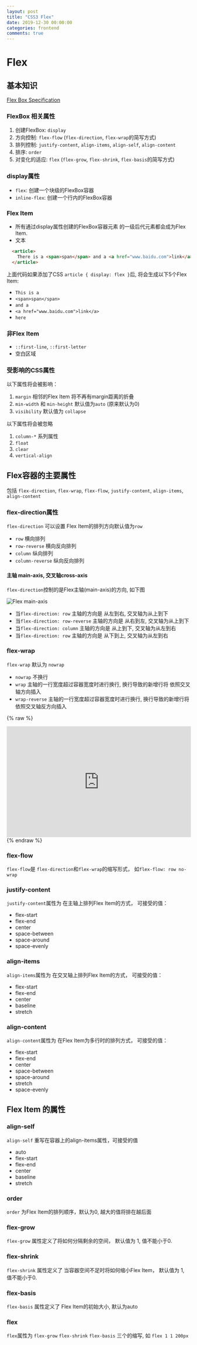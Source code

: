 ```yaml
---
layout: post
title: "CSS3 Flex"
date: 2019-12-30 00:00:00
categories: frontend
comments: true
---
```


# Flex

## 基本知识

[Flex Box Specification](https://drafts.csswg.org/css-flexbox/)

### FlexBox 相关属性

1. 创建FlexBox: `display`
2. 方向控制: `flex-flow` (`flex-direction`, `flex-wrap`的简写方式)
3. 排列控制: `justify-content`, `align-items`, `align-self`, `align-content`
4. 排序: `order`
5. 对变化的适应: `flex` (`flex-grow`, `flex-shrink`, `flex-basis`的简写方式)

### display属性

- `flex`: 创建一个块级的FlexBox容器
- `inline-flex`: 创建一个行内的FlexBox容器

### Flex Item

- 所有通过display属性创建的FlexBox容器元素 的一级后代元素都会成为Flex Item.
- 文本


```html
  <article>
    There is a <span>span</span> and a <a href="www.baidu.com">link</a> here
  </article>
```

上面代码如果添加了CSS `article { display: flex }`后, 将会生成以下5个Flex Item:

- `This is a`
- `<span>span</span>`
- `and a`
- `<a href="www.baidu.com">link</a>`
- `here`

### 非Flex Item
- `::first-line`, `::first-letter`
- 空白区域

### 受影响的CSS属性

以下属性将会被影响：
1. `margin` 相邻的Flex Item 将不再有margin距离的折叠
2. `min-width` 和 `min-height` 默认值为`auto` (原来默认为0)
3. `visibility` 默认值为 `collapse`

以下属性将会被忽略
1. `column-*` 系列属性
2. `float`
3. `clear`
4. `vertical-align`


## Flex容器的主要属性
 包括 `flex-direction`, `flex-wrap`, `flex-flow`, `justify-content`, `align-items`, `align-content`


### flex-direction属性

`flex-direction` 可以设置 Flex Item的排列方向默认值为`row`

- `row` 横向排列
- `row-reverse` 横向反向排列
- `column` 纵向排列
- `column-reverse` 纵向反向排列

#### 主轴 main-axis, 交叉轴cross-axis

`flex-direction`控制的是Flex主轴(main-axis)的方向, 如下图

![Flex main-axis](/assets/posts/2019-12-30-flex-and-grid/flex-main-axis.jpg "Flex main-axis")

- 当`flex-direction: row` 主轴的方向是 从左到右, 交叉轴为从上到下
- 当`flex-direction: row-reverse` 主轴的方向是 从右到左, 交叉轴为从上到下
- 当`flex-direction: column` 主轴的方向是 从上到下, 交叉轴为从左到右
- 当`flex-direction: row` 主轴的方向是 从下到上, 交叉轴为从左到右


### flex-wrap

`flex-wrap` 默认为 `nowrap`

- `nowrap` 不换行
- `wrap` 主轴的一行宽度超过容器宽度时进行换行, 换行导致的新增行将 依照交叉轴方向插入
- `wrap-reverse` 主轴的一行宽度超过容器宽度时进行换行, 换行导致的新增行将 依照交叉轴反方向插入

{% raw %}
<iframe height="302" style="width: 100%;" scrolling="no" title="zYxaQMV" src="https://codepen.io/jason-heylon/embed/zYxaQMV?height=302&theme-id=dark&default-tab=css,result" frameborder="no" allowtransparency="true" allowfullscreen="true">
  See the Pen <a href='https://codepen.io/jason-heylon/pen/zYxaQMV'>zYxaQMV</a> by Jason  Heylon
  (<a href='https://codepen.io/jason-heylon'>@jason-heylon</a>) on <a href='https://codepen.io'>CodePen</a>.
</iframe>
{% endraw %}


### flex-flow

`flex-flow`是 `flex-direction`和`flex-wrap`的缩写形式， 如`flex-flow: row no-wrap`

### justify-content

`justify-content`属性为 在主轴上排列Flex Item的方式， 可接受的值：

- flex-start
- flex-end
- center
- space-between
- space-around
- space-evenly

### align-items

`align-items`属性为 在交叉轴上排列Flex Item的方式， 可接受的值：

- flex-start
- flex-end
- center
- baseline
- stretch

### align-content

`align-content`属性为 在Flex Item为多行时的排列方式， 可接受的值：

- flex-start
- flex-end
- center
- space-between
- space-around
- stretch
- space-evenly

## Flex Item 的属性

### align-self

`align-self` 重写在容器上的align-items属性，可接受的值

- auto
- flex-start
- flex-end
- center
- baseline
- stretch

### order

`order` 为Flex Item的排列顺序，默认为0, 越大的值将排在越后面

### flex-grow

`flex-grow` 属性定义了将如何分隔剩余的空间， 默认值为 1, 值不能小于0.

### flex-shrink

`flex-shrink` 属性定义了 当容器空间不足时将如何缩小Flex Item， 默认值为 1, 值不能小于0.

### flex-basis

`flex-basis` 属性定义了 Flex Item的初始大小, 默认为auto


### flex

`flex`属性为 `flex-grow` `flex-shrink`  `flex-basis` 三个的缩写, 如 `flex 1 1 200px`
